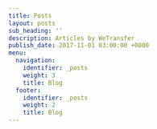 ```yaml
---
title: Posts
layout: posts
sub_heading: ''
description: Articles by WeTransfer
publish_date: 2017-11-01 03:00:00 +0000
menu:
  navigation:
    identifier: _posts
    weight: 3
    title: Blog
  footer:
    identifier: _posts
    weight: 2
    title: Blog
---
```


